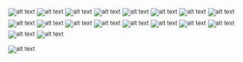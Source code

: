 <sub>![alt text](https://img.shields.io/badge/%20Libft-112/100%20Success-green?style=plastic&logo=42)</sub>
<sub>![alt text](https://img.shields.io/badge/%20Ft_printf-100/100%20Success-green?style=plastic&logo=42)</sub>
<sub>![alt text](https://img.shields.io/badge/%20Get_next_line-125/100%20Success-green?style=plastic&logo=42)</sub>
<sub>![alt text](https://img.shields.io/badge/%20Born2beroot-100/100%20Success-green?style=plastic&logo=42)</sub>
<sub>![alt text](https://img.shields.io/badge/%20So_long-100/100%20Success-green?style=plastic&logo=42)</sub>
<sub>![alt text](https://img.shields.io/badge/%20Pipex-Finished%20100/100%20Success-green?style=plastic&logo=42)</sub>
<sub>![alt text](https://img.shields.io/badge/%20Push_swap-84/100%20Success-green?style=plastic&logo=42)</sub>
<sub>![alt text](https://img.shields.io/badge/%20Minishell-125/100%20★%20Success-green?style=plastic&logo=42)</sub>
<sub>![alt text](https://img.shields.io/badge/%20Philosophers-100/100%20Success-green?style=plastic&logo=42)</sub>
<sub>![alt text](https://img.shields.io/badge/%20Cub3D-105/100%20Success-green?style=plastic&logo=42)</sub>
<sub>![alt text](https://img.shields.io/badge/%20CPP-80/100%20Success-green?style=plastic&logo=42)</sub>
<sub>![alt text](https://img.shields.io/badge/%20CPP_1-80/100%20Success-green?style=plastic&logo=42)</sub>
<sub>![alt text](https://img.shields.io/badge/%20CPP_2-80/100%20Success-green?style=plastic&logo=42)</sub>
<sub>![alt text](https://img.shields.io/badge/%20CPP_3-Finished%20N/e-black?style=plastic&logo=42)</sub>
<sub>![alt text](https://img.shields.io/badge/%20CPP_4-Finished%20N/e-black?style=plastic&logo=42)</sub>
<sub>![alt text](https://img.shields.io/badge/%20CPP_5-Finished%20N/e-black?style=plastic&logo=42)</sub>
<sub>![alt text](https://img.shields.io/badge/%20CPP_6-Finished%20N/e-black?style=plastic&logo=42)</sub>
<sub>![alt text](https://img.shields.io/badge/%20CPP_7-Work%20in%20progress-orange?style=plastic&logo=42)</sub>

<sub>![alt text](https://img.shields.io/badge/%20-c3Nz-CC0000?logoColor=black&labelColor=white&style=plastic&logo=42)</sub>
